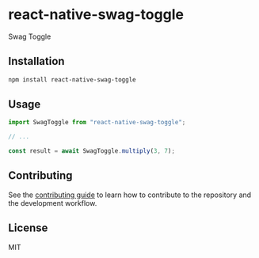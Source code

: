 # react-native-swag-toggle

Swag Toggle

## Installation

```sh
npm install react-native-swag-toggle
```

## Usage

```js
import SwagToggle from "react-native-swag-toggle";

// ...

const result = await SwagToggle.multiply(3, 7);
```

## Contributing

See the [contributing guide](CONTRIBUTING.md) to learn how to contribute to the repository and the development workflow.

## License

MIT
